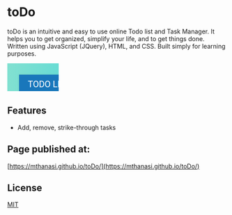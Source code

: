 # toDo

toDo is an intuitive and easy to use online Todo list and Task Manager. It helps you to get organized, simplify your life, and to get things done. Written using JavaScript (JQuery), HTML, and CSS. Built simply for learning purposes.

![](img.png)


## Features

* Add, remove, strike-through tasks

## Page published at:

[https://mthanasi.github.io/toDo/](https://mthanasi.github.io/toDo/)

## License
[MIT](https://choosealicense.com/licenses/mit/)
